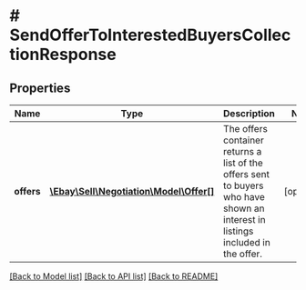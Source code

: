 # # SendOfferToInterestedBuyersCollectionResponse

## Properties

Name | Type | Description | Notes
------------ | ------------- | ------------- | -------------
**offers** | [**\Ebay\Sell\Negotiation\Model\Offer[]**](Offer.md) | The offers container returns a list of the offers sent to buyers who have shown an interest in listings included in the offer. | [optional]

[[Back to Model list]](../../README.md#models) [[Back to API list]](../../README.md#endpoints) [[Back to README]](../../README.md)
